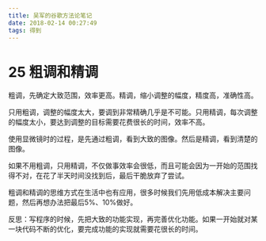 ```yaml
---
title: 吴军的谷歌方法论笔记
date: 2018-02-14 00:27:49
tags: 得到
---
```


# 25 粗调和精调

粗调，先确定大致范围，效率更高。精调，缩小调整的幅度，精度高，准确性高。

只用粗调，调整的幅度太大，要调到非常精确几乎是不可能。只用精调，每次调整的幅度太小，要达到调整的目标需要花费很长的时间，效率不高。

使用显微镜时的过程，是先通过粗调，看到大致的图像。然后是精调，看到清楚的图像。

如果不用粗调，只用精调，不仅做事效率会很低，而且可能会因为一开始的范围找得不对，在花了半天时间没找到后，最后干脆放弃了尝试。

粗调和精调的思维方式在生活中也有应用，很多时候我们先用低成本解决主要问题，然后再想办法把最后5%、10%做好。

反思：写程序的时候，先把大致的功能实现，再完善优化功能。如果一开始就对某一块代码不断的优化，要完成功能的实现就需要花很长的时间。
